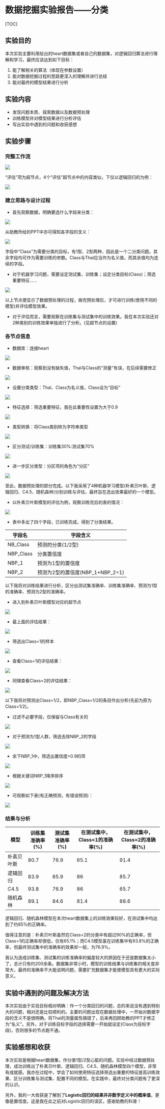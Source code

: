 # 数据挖掘实验报告——分类

[TOC]

## 实验目的

本次实验主要利用给出的heart数据集或者自己的数据集，对逻辑回归算法进行理解和学习，最终应该达到如下目标：

1. 能了解相关的算法（体现在参数设置）
2. 能对数据挖掘过程的思路更深入的理解并进行总结
3. 能对最终的模型结果进行分析

## 实验内容

- 发现问题本质、探索数据以及数据预处理
- 训练模型并对模型结果进行分析评估
- 写出实验中遇到的问题和收获感想

## 实验步骤

### 完整工作流

![](img/2020-12-05-23-36-14.png)

“评估”项为超节点，4个“评估”超节点中的内容类似，下仅以逻辑回归的为例：

![](img/2020-12-05-23-37-58.png)

### 建立思路与设计过程

- 首先观察数据，明确要选什么字段来分类：

![](img/2020-12-05-23-41-16.png)

从助教所给的PPT中亦可得知各字段的含义：

![](img/2020-12-05-23-49-05.png)

字段中“Class”为需要分类的目标，有1型、2型两种，因此是一个二分类问题。其余字段均可作为需要训练的参数。Class与Thal应当作为名义值，而其余值均为连续的字段。

- 对于机器学习问题，需要设定测试集、训练集；设定分类目标(Class)；筛选重要特征……

![](img/2020-12-05-23-44-32.png)

以上节点便显示了数据预处理的过程，做完预处理后，才可进行训练(使用不同的模型)并评估模型效果。

- 对于评估而言，需要观察在训练集与测试集中的训练效果。我在本次实验还对2种类别的训练效果单独进行了分析。(见超节点的设置)

### 各节点信息

- 数据库：连接heart

![](img/2020-12-05-23-53-18.png)

- 数据审核：观察到没有缺失值，Thal与Class的“测量”有误，在后续需要修正

![](img/2020-12-05-23-53-56.png)

- 设置分类类型：Thal、Class为名义值，Class设为“目标”

![](img/2020-12-05-23-55-03.png)

- 特征选择：筛选重要特征，我在此重要性设置为大于0.9

![](img/2020-12-05-23-56-00.png)

- 类型转换：将Class类别转为字符串类型

![](img/2020-12-05-23-56-34.png)

- 区分测试/训练集：训练集30%:测试集70%

![](img/2020-12-05-23-57-01.png)

- 进一步区分类型：分区项的角色为“分区”

![](img/2020-12-05-23-58-04.png)

至此，数据预处理的部分完成。以下我采用了4种机器学习模型(朴素贝叶斯、逻辑回归、C4.5、随机森林)分别训练与评估，最终旨在选出效果最好的一个模型。

- 以朴素贝叶斯模型的评估为例，观察训练完后的表的情况：

![](img/2020-12-06-00-06-07.png)

- 表中多出了四个字段，已训练完成，得到了分类结果。

| 字段名    | 字段含义                         |
| --------- | -------------------------------- |
| NB_Class  | 预测的分类(1/2型)                |
| NBP_Class | 分类置信度                       |
| NBP_1     | 预测为1型的置信度                |
| NBP_2     | 预测为2型的置信度(NBP_1+NBP_2=1) |

以下我将对训练结果进行分析，区分出测试集准确率、训练集准确率、预测为1型的准确率、预测为2型的准确率。

- 进入到朴素贝叶斯模型对应的超节点

![](img/2020-12-06-00-15-19.png)

- 最上面的评估结果：

![](img/2020-12-06-00-16-09.png)

- 筛选出Class=1的样本

![](img/2020-12-06-00-17-53.png)

- 查看Class=1的评估结果：

![](img/2020-12-06-00-18-37.png)

- 同理查看Class=2的评估结果：

![](img/2020-12-06-00-19-51.png)

以下我将对预测出Class=1/2，即NBP_Class=1/2的条目作出分析(先前为原为Class=1/2)。

- 过滤不必要字段，仅保留与Class有关的

![](img/2020-12-06-00-21-42.png)

- 对于预测为1型人群，筛选去除NBP_2的字段

![](img/2020-12-06-00-22-44.png)

- 余下NBP_1中，筛选出置信度>0.9的项

![](img/2020-12-06-00-23-23.png)

- 根据关键词NBP_1降序排序

![](img/2020-12-06-00-23-48.png)

- 可观察如下表(有正确预测，有错误预测)：

![](img/2020-12-06-00-24-57.png)

### 结果与分析

| 模型       | 训练集准确率(%) | 测试集准确率(%) | 在测试集中，Class=1的准确率(%) | 在测试集中，Class=2的准确率(%) |
| ---------- | --------------- | --------------- | ------------------------------ | ------------------------------ |
| 朴素贝叶斯 | 80.7            | 76.9            | 65.1                           | 91.4                           |
| 逻辑回归   | 83.9            | 85.9            | 86                             | 85.7                           |
| C4.5       | 93.8            | 76.9            | 86                             | 65.7                           |
| 随机森林   | 89.1            | 84.6            | 81.4                           | 88.6                           |

逻辑回归、随机森林模型在本次heart数据集上的训练效果较好，在测试集中均达到了约85%的正确率。

值得注意的是：朴素贝叶斯虽然在Class=2的分类中有超过90%的正确率，但Class=1的正确率却很低，仅有65.1%；而C4.5模型虽在训练集中有93.8%的正确率，但最终测试集中的准确率的效果却一般，为76.9%。

我认为造成训练集、测试集的训练准确率的偏差较大的原因在于还是数据集太小了，总计只有约200余条。数据集非常小时，模型的训练结果与训练集的相关度非常大，最终的准确率不大能说明问题，需要扩充数据集才能使模型具有更大的实际意义。

## 实验中遇到的问题及解决方法

本次实验由于实验目标相对明确：作一个分类回归的问题，总的来说没有遇到特别大的问题，相对还是比较顺利的。主要的问题出现在数据处理中，一开始对数据字段的含义不是很明确，将Thal的测量属性搞错了，后来再回顾助教的PPT才修正为“名义”。另外，对于训练目标字段的选择需要一开始就设定(Class为目标字段)，否则很多的节点跑不通。

## 实验感想和收获

本次实验是根据heart数据集，作分类1型/2型心脏的问题。实验中经过数据预处理，成功训练出了朴素贝叶斯、逻辑回归、C4.5、随机森林模型四个模型，非常有成就感。我亦在过程中，学会了如何使用特征选择筛选出重要的特征提高训练效果、区分训练集与测试集、配置不同的模型。在实践中，最终对分类问题有了更深的认识。

另外，我的一大收获是了解到了**Logistic回归的结果并非数学定义中的概率值**，更像是置信度。这是我在此之前对Logistic回归的误区，感谢助教的科普！